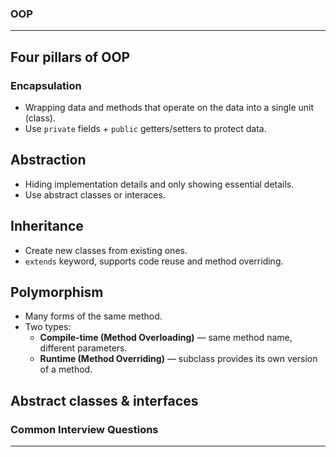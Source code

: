 ### OOP
---

## Four pillars of OOP

### Encapsulation
- Wrapping data and methods that operate on the data into a single unit (class).
- Use `private` fields + `public` getters/setters to protect data.

## Abstraction
- Hiding implementation details and only showing essential details.
- Use abstract classes or interaces.

## Inheritance
- Create new classes from existing ones.
- `extends` keyword, supports code reuse and method overriding.

## Polymorphism
- Many forms of the same method.
- Two types:
  - **Compile-time (Method Overloading)** — same method name, different parameters.
  - **Runtime (Method Overriding)** — subclass provides its own version of a method.
 
## Abstract classes & interfaces




### Common Interview Questions
---
